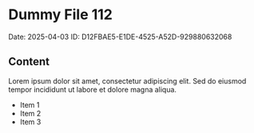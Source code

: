 # Dummy File 112

Date: 2025-04-03
ID: D12FBAE5-E1DE-4525-A52D-929880632068

## Content

Lorem ipsum dolor sit amet, consectetur adipiscing elit.
Sed do eiusmod tempor incididunt ut labore et dolore magna aliqua.

* Item 1
* Item 2
* Item 3

